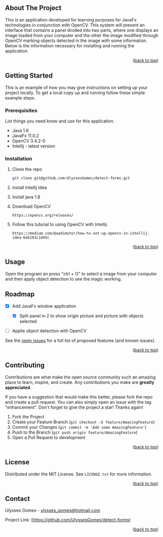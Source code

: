 <!-- ABOUT THE PROJECT -->
## About The Project

This is an application developed for learning purposes for JavaFx technologies in conjunction with OpenCV. This system will present an interface that contains a panel divided into two parts, where one displays an image loaded from your computer and the other the image modified through OpenCV marking objects detected in the image with some information. Below is the information necessary for installing and running the application.

<p align="right">(<a href="#top">back to top</a>)</p>


<!-- GETTING STARTED -->
## Getting Started

This is an example of how you may give instructions on setting up your project locally.
To get a local copy up and running follow these simple example steps.

### Prerequisites

List things you need know and use for this application.
* Java 1.8
* JavaFx 11.0.2
* OpenCV 3.4.2-0
* Intellij - latest version

### Installation

1. Clone the repo
   ```sh
   git clone git@github.com:UlyssesGomes/detect-forms.git
   ```
2. Install Intellij Idea
   
3. Install java 1.8

4. Download OpenCV
   ```
   https://opencv.org/releases/
   ```

5. Follow this tutorial to using OpenCV with Intellij:
   ```
   https://medium.com/@aadimator/how-to-set-up-opencv-in-intellij-idea-6eb103c1d45c
   ```

<p align="right">(<a href="#top">back to top</a>)</p>



<!-- USAGE EXAMPLES -->
## Usage

Open the program an press "ctrl + O" to select a image from your computer and then apply object detection to see the magic working.


<!-- ROADMAP -->
## Roadmap

- [x] Add JavaFx window application
	- [x] Split panel in 2 to show origin picture and picture with objects selected
- [ ] Applie object detection with OpenCV


See the [open issues](https://github.com/othneildrew/Best-README-Template/issues) for a full list of proposed features (and known issues).

<p align="right">(<a href="#top">back to top</a>)</p>



<!-- CONTRIBUTING -->
## Contributing

Contributions are what make the open source community such an amazing place to learn, inspire, and create. Any contributions you make are **greatly appreciated**.

If you have a suggestion that would make this better, please fork the repo and create a pull request. You can also simply open an issue with the tag "enhancement".
Don't forget to give the project a star! Thanks again!

1. Fork the Project
2. Create your Feature Branch (`git checkout -b feature/AmazingFeature`)
3. Commit your Changes (`git commit -m 'Add some AmazingFeature'`)
4. Push to the Branch (`git push origin feature/AmazingFeature`)
5. Open a Pull Request to development

<p align="right">(<a href="#top">back to top</a>)</p>



<!-- LICENSE -->
## License

Distributed under the MIT License. See `LICENSE.txt` for more information.

<p align="right">(<a href="#top">back to top</a>)</p>



<!-- CONTACT -->
## Contact

Ulysses Gomes - ulysses_gomes@hotmail.com

Project Link: [https://github.com/UlyssesGomes/detect-forms)

<p align="right">(<a href="#top">back to top</a>)</p>

